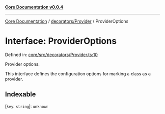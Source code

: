 [**Core Documentation v0.0.4**](../../../README.md)

***

[Core Documentation](../../../modules.md) / [decorators/Provider](../README.md) / ProviderOptions

# Interface: ProviderOptions

Defined in: [core/src/decorators/Provider.ts:10](https://github.com/stonemjs/core/blob/d2167ff53d508d3a75c05f0cf962180518d3e061/src/decorators/Provider.ts#L10)

Provider options.

This interface defines the configuration options for marking a class as a provider.

## Indexable

\[`key`: `string`\]: `unknown`

